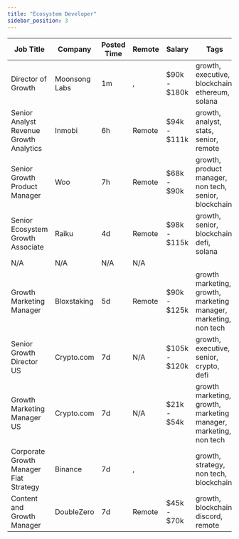 ```yaml
---
title: "Ecosystem Developer"
sidebar_position: 3
---
```


| Job Title | Company | Posted Time | Remote | Salary | Tags | Apply Link |
|-----------|---------|-------------|--------|--------|------|------------|
| Director of Growth | Moonsong Labs | 1m | , | $90k - $180k | growth, executive, blockchain, ethereum, solana | [Apply](https://web3.career/director-of-growth-moonsong-labs/101875) |
| Senior Analyst Revenue Growth Analytics | Inmobi | 6h | Remote | $94k - $111k | growth, analyst, stats, senior, remote | [Apply](https://web3.career/senior-analyst-revenue-growth-analytics-inmobi/101840) |
| Senior Growth Product Manager | Woo | 7h | Remote | $68k - $90k | growth, product manager, non tech, senior, blockchain | [Apply](https://web3.career/senior-growth-product-manager-woo/95664) |
| Senior Ecosystem Growth Associate | Raiku | 4d | Remote | $98k - $115k | growth, senior, blockchain, defi, solana | [Apply](https://web3.career/senior-ecosystem-growth-associate-raiku/101711) |
| N/A | N/A | N/A | N/A |  |  | [Apply](https://web3.career/metana) |
| Growth Marketing Manager | Bloxstaking | 5d | Remote | $90k - $125k | growth marketing, growth, marketing manager, marketing, non tech | [Apply](https://web3.career/growth-marketing-manager-bloxstaking/101616) |
| Senior Growth Director US | Crypto.com | 7d | N/A | $105k - $120k | growth, executive, senior, crypto, defi | [Apply](https://web3.career/senior-growth-director-us-crypto-com/101536) |
| Growth Marketing Manager US | Crypto.com | 7d | N/A | $21k - $54k | growth marketing, growth, marketing manager, marketing, non tech | [Apply](https://web3.career/growth-marketing-manager-us-crypto-com/101535) |
| Corporate Growth Manager Fiat Strategy | Binance | 7d | , |  | growth, strategy, non tech, blockchain | [Apply](https://web3.career/corporate-growth-manager-fiat-strategy-binance/101533) |
| Content and Growth Manager | DoubleZero | 7d | Remote | $45k - $70k | growth, blockchain, discord, remote | [Apply](https://web3.career/content-and-growth-manager-doublezero/101440) |
